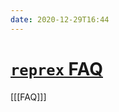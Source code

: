 ```yaml
---
date: 2020-12-29T16:44
---
```


# [`reprex` FAQ](https://community.rstudio.com/t/faq-how-to-do-a-minimal-reproducible-example-reprex-for-beginners/23061)

[[[FAQ]]]

